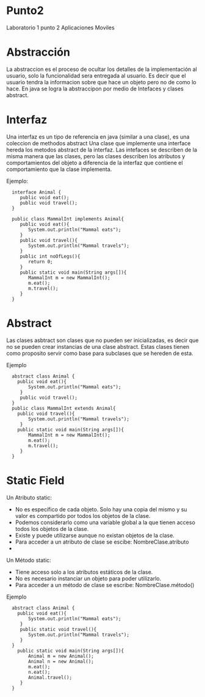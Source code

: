 # Punto2
Laboratorio 1 punto 2 Aplicaciones Moviles

# Abstracción

La abstraccion es el proceso de ocultar los detalles de la implementación al usuario, solo la funcionalidad sera entregada al usuario.
Es decir que el usuario tendra la informacion sobre que hace un objeto pero no de como lo hace. En java se logra la abstraccipon por medio de Intefaces y clases abstract.

# Interfaz

Una interfaz es un tipo de referencia en java (similar a una clase), es una coleccion de methodos abstract  Una clase que implemente una interface hereda los metodos abstract de la interfaz. Las intefaces se describen de la misma manera que las clases, pero las clases describen los atributos y comportamientos del objeto a diferencia de la interfaz que contiene el comportamiento que la clase implementa.

Ejemplo:

      interface Animal {
         public void eat();
         public void travel();
      }
      
      public class MammalInt implements Animal{
         public void eat(){
            System.out.println("Mammal eats");
         }
         public void travel(){
            System.out.println("Mammal travels");
         } 
         public int noOfLegs(){
            return 0;
         }
         public static void main(String args[]){
            MammalInt m = new MammalInt();
            m.eat();
            m.travel();
         }
      } 

# Abstract

Las clases asbtract son clases que no pueden ser inicializadas, es decir que no se pueden crear instancias de una clase abstract. Estas clases tienen como proposito servir como base para subclases que se hereden de esta.

Ejemplo

      abstract class Animal {
        public void eat(){
            System.out.println("Mammal eats");
         }
         public void travel();
      }
      public class MammalInt extends Animal{
        public void travel(){
            System.out.println("Mammal travels");
         } 
        public static void main(String args[]){
            MammalInt m = new MammalInt();
            m.eat();
            m.travel();
         }
      } 

# Static Field

Un Atributo static:

-  No es específico de cada objeto. Solo hay una copia del mismo y su valor es compartido por todos los objetos de la clase.
-  Podemos considerarlo como una variable global a la que tienen acceso todos los objetos de la clase.
-  Existe y puede utilizarse aunque no existan objetos de la clase.
-  Para acceder a un atributo de clase se escibe: NombreClase.atributo
-  
Un Método static:

-  Tiene acceso solo a los atributos estáticos de la clase.
-  No es necesario instanciar un objeto para poder utilizarlo.
-  Para acceder a un método de clase se escribe: NombreClase.método()

Ejemplo

      abstract class Animal {
        public void eat(){
            System.out.println("Mammal eats");
         }
         public static void travel(){
            System.out.println("Mammal travels");
         } 
      }
        public static void main(String args[]){
            Animal m = new Animal();
            Animal n = new Animal();
            m.eat();
            n.eat();
            Animal.travel();
         }
      } 

